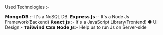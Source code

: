 Used Technologies :- 

𝗠𝗼𝗻𝗴𝗼𝗗𝗕 :- It's a NoSQL DB.
𝗘𝘅𝗽𝗿𝗲𝘀𝘀 𝗝𝘀 :- It's a Node Js Framework(Backend)
𝗥𝗲𝗮𝗰𝘁 𝗝𝘀 :- It's a JavaScript Library(Frontend)
                   ● UI Design:- 𝗧𝗮𝗶𝗹𝘄𝗶𝗻𝗱 𝗖𝗦𝗦
𝗡𝗼𝗱𝗲 𝗝𝘀:-  Help us to run Js on Server-side
